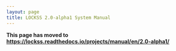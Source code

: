 ```yaml
---
layout: page
title: LOCKSS 2.0-alpha1 System Manual
---
```


**This page has moved to <https://lockss.readthedocs.io/projects/manual/en/2.0-alpha1/>**
